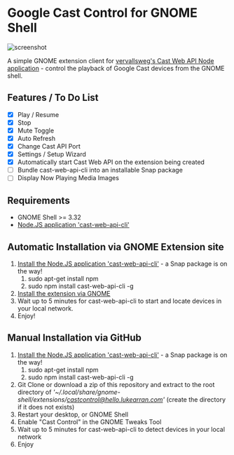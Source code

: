 # Google Cast Control for GNOME Shell

![screenshot](https://raw.githubusercontent.com/lukearran/castcontrol-hello.lukearran.com/master/screenshot.png)

A simple GNOME extension client for [vervallsweg's Cast Web API Node application](https://github.com/vervallsweg/cast-web-api-cli) - control the playback of Google Cast devices from the GNOME shell.

## Features / To Do List

- [X] Play / Resume
- [X] Stop
- [X] Mute Toggle
- [X] Auto Refresh
- [X] Change Cast API Port
- [X] Settings / Setup Wizard
- [X] Automatically start Cast Web API on the extension being created
- [ ] Bundle cast-web-api-cli into an installable Snap package
- [ ] Display Now Playing Media Images

## Requirements

* GNOME Shell >= 3.32
* [Node.JS application 'cast-web-api-cli'](https://github.com/lukearran/cast-web-api-cli)

## Automatic Installation via GNOME Extension site

1. [Install the Node.JS application 'cast-web-api-cli'](https://github.com/lukearran/cast-web-api-cli) - a Snap package is on the way!
    1. sudo apt-get install npm
    2. sudo npm install cast-web-api-cli -g
2. [Install the extension via GNOME](https://extensions.gnome.org/extension/1955/cast-control/)
3. Wait up to 5 minutes for cast-web-api-cli to start and locate devices in your local network.
4. Enjoy!

## Manual Installation via GitHub

1. [Install the Node.JS application 'cast-web-api-cli'](https://github.com/lukearran/cast-web-api-cli) - a Snap package is on the way!
    1. sudo apt-get install npm
    2. sudo npm install cast-web-api-cli -g
2. Git Clone or download a zip of this repository and extract to the root directory of *'~/.local/share/gnome-shell/extensions/castcontrol@hello.lukearran.com'* (create the directory if it does not exists)
3. Restart your desktop, or GNOME Shell
4. Enable "Cast Control" in the GNOME Tweaks Tool
5. Wait up to 5 minutes for cast-web-api-cli to detect devices in your local network 
6. Enjoy
